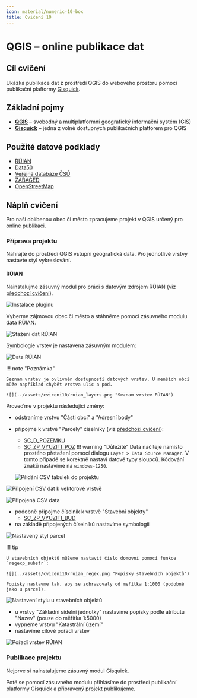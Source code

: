 ```yaml
---
icon: material/numeric-10-box
title: Cvičení 10
---
```


# QGIS – online publikace dat

## Cíl cvičení

Ukázka publikace dat z prostředí QGIS do webového prostoru pomocí publikační plaftormy [Gisquick](https://gisquick.org/).

## Základní pojmy

- [**QGIS**](https://qgis.org) – svobodný a multiplatformní geografický informační systém (GIS)
- [**Gisquick**](https://gisquick.org/) – jedna z volně dostupných publikačních platforem pro QGIS

## Použité datové podklady

- [RÚIAN](../../data/#ruian)
- [Data50](../../data#data50)
- [Veřejná databáze ČSÚ](../../data#verejna-databaze-csu)
- [ZABAGED](../../data#zabaged-polohopis)
- [OpenStreetMap](../../data#openstreetmap)

## Náplň cvičení

Pro naši oblíbenou obec či město zpracujeme projekt v QGIS určený pro online publikaci.

### Příprava projektu

Nahrajte do prostředí QGIS vstupní geografická data. Pro jednotlivé vrstvy nastavte styl vykreslování.

#### RÚIAN

Nainstalujme zásuvný modul pro práci s datovým zdrojem RÚIAN (viz [předchozí cvíčení](./cviceni9.md)).

![](../assets/cviceni9/plugin_install.png "Instalace pluginu")

Vyberme zájmovou obec či město a stáhněme pomocí zásuvného modulu data RÚIAN.

![](../assets/cviceni10/ruian_download.png "Stažení dat RÚIAN")

Symbologie vrstev je nastavena zásuvným modulem:

![](../assets/cviceni10/ruian_data.png "Data RÚIAN")

!!! note "Poznámka"

    Seznam vrstev je ovlivněn dostupností datových vrstev. U menších obcí může například chybět vrstva ulic a pod.
    
    ![](../assets/cviceni10/ruian_layers.png "Seznam vrstev RÚIAN")
    
Proveďme v projektu následující změny:

- odstraníme vrstvu "Části obcí" a "Adresní body"
- přípojme k vrstvě "Parcely" číselníky (viz [předchozí cvíčení](./cviceni9.md)):   
    - [SC_D_POZEMKU](https://www.cuzk.cz/Katastr-nemovitosti/Poskytovani-udaju-z-KN/Ciselniky-ISKN/Ciselniky-k-nemovitosti/Druh-pozemku.aspx)
    - [SC_ZP_VYUZITI_POZ](https://www.cuzk.cz/Katastr-nemovitosti/Poskytovani-udaju-z-KN/Ciselniky-ISKN/Ciselniky-k-nemovitosti/Zpusob-vyuziti-pozemku.aspx)
!!! warning "Důležité"
    Data načíteje namísto prostého přetažení pomocí dialogu `Layer > Data Source Manager`. V tomto případě se korektně nastaví datové typy sloupců. Kódování znaků nastavíme na `windows-1250`.
    
    ![](../assets/cviceni10/ruian_csv.png "Přidání CSV tabulek do projektu")
    
![](../assets/cviceni10/ruian_csv_join.png "Připojení CSV dat k vektorové vrstvě")

![](../assets/cviceni10/ruian_csv_detail.png "Připojená CSV data")

- podobně přípojme číselník k vrstvě "Stavební objekty"
    - [SC_ZP_VYUZITI_BUD](https://www.cuzk.cz/Katastr-nemovitosti/Poskytovani-udaju-z-KN/Ciselniky-ISKN/Ciselniky-k-nemovitosti/Zpusob-vyuziti-stavby.aspx)
- na základě připojených číselníků nastavíme symbologii

![](../assets/cviceni10/ruian_style.png "Nastavený styl parcel")

!!! tip

    U stavebních objektů můžeme nastavit číslo domovní pomocí funkce `regexp_substr`:
    
    ![](../assets/cviceni10/ruian_regex.png "Popisky stavebních objektů")
    
    Popisky nastavme tak, aby se zobrazovaly od meřítka 1:1000 (podobně jako u parcel).
    
![](../assets/cviceni10/ruian_style_buildings.png "Nastavení stylu u stavebních objektů")
    
- u vrstvy "Základní sídelní jednotky" nastavíme popisky podle atributu "Nazev" (pouze do měřítka 1:5000)
- vypneme vrstvu "Katastrální území"
- nastavíme cílové pořadí vrstev

![](../assets/cviceni10/ruian_result.png "Pořadí vrstev RÚIAN")

### Publikace projektu

Nejprve si nainstalujeme zásuvný modul Gisquick.

Poté se pomocí zásuvného modulu přihlásíme do prostředí publikační
platformy Gisquick a připravený projekt publikujeme.
<!---
## Zadání domácího úkolu k semestrální práci

Vytvořte si projekt vaší obce, kde žijete a publikute jej v prostředí platformy Gisquick.
--> 
